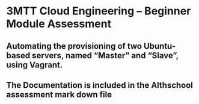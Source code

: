 # 3MTT Cloud Engineering – Beginner Module Assessment
## Automating the provisioning of two Ubuntu-based servers, named “Master” and “Slave”, using Vagrant.
## The Documentation is included in the Althschool assessment mark down file
